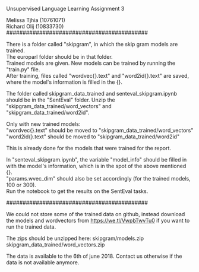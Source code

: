 Unsupervised Language Learning Assignment 3    

Melissa Tjhia (10761071)    
Richard Olij (10833730)    
###########################################

There is a folder called "skipgram", in which the skip gram models are trained.     
The europarl folder should be in that folder.    
Trained models are given.
New models can be trained by running the "train.py" file.    
After training, files called "wordvec{}.text" and "word2id{}.text" are saved, where the model's information is filled in the {}.    

The folder called skipgram_data_trained and senteval_skipgram.ipynb should be in the "SentEval" folder.
Unzip the "skipgram_data_trained/word_vectors" and "skipgram_data_trained/word2id".  

Only with new trained models:     
"wordvec{}.text" should be moved to "skipgram_data_trained/word_vectors"    
"word2id{}.text" should be moved to "skipgram_data_trained/word2id"   

This is already done for the models that were trained for the report.     

In "senteval_skipgram.ipynb", the variable "model_info" should be filled in with the model's information, which is in the spot of the above mentioned {}.    
"params.wvec_dim" should also be set accordingly (for the trained models, 100 or 300).    
Run the notebook to get the results on the SentEval tasks.    

###########################################

We could not store some of the trained data on github, instead download the models and wordvectors from https://we.tl/VwpbTwvTu0 if you want to run the trained data.

The zips should be unzipped here:
skipgram/models.zip
skipgram_data_trained/word_vectors.zip

The data is available to the 6th of june 2018. Contact us otherwise if the data is not available anymore.
